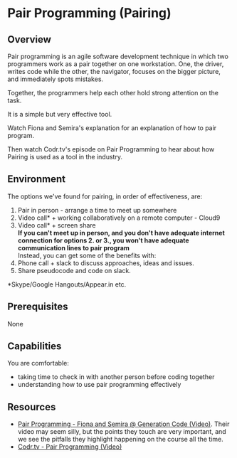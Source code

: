 # Pair Programming (Pairing)

## Overview
Pair programming is an agile software development technique in which two programmers work as a pair together on one workstation. One, the driver, writes code while the other, the navigator, focuses on the bigger picture, and immediately spots mistakes. 

Together, the programmers help each other hold strong attention on the task.

It is a simple but very effective tool.

Watch Fiona and Semira's explanation for an explanation of how to pair program.

Then watch Codr.tv's episode on Pair Programming to hear about how Pairing is used as a tool in the industry.

## Environment
The options we've found for pairing, in order of effectiveness, are:

1. Pair in person - arrange a time to meet up somewhere  
2. Video call* + working collaboratively on a remote computer - Cloud9 
3. Video call* + screen share  
**If you can't meet up in person, and you don't have adequate internet connection for options 2. or 3., you won't have adequate communication lines to pair program**  
Instead, you can get some of the benefits with:
4. Phone call + slack to discuss approaches, ideas and issues.
5. Share pseudocode and code on slack.

*Skype/Google Hangouts/Appear.in etc.

## Prerequisites

None

## Capabilities
You are comfortable:

 - taking time to check in with another person before coding together
 - understanding how to use pair programming effectively

## Resources
 - [Pair Programming - Fiona and Semira @ Generation Code (Video)](https://www.youtube.com/watch?v=vgkahOzFH2Q). Their video may seem silly, but the points they touch are very important, and we see the pitfalls they highlight happening on the course all the time.
 - [Codr.tv - Pair Programming (Video)](https://www.youtube.com/watch?v=5ySLQ5_cQ34)



